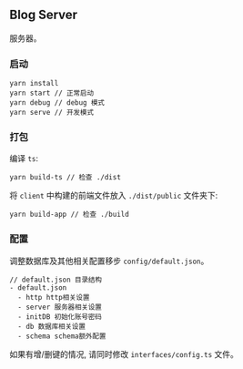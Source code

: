 ## Blog Server
服务器。

### 启动
```
yarn install
yarn start // 正常启动
yarn debug // debug 模式
yarn serve // 开发模式
```

### 打包
编译 `ts`:
```
yarn build-ts // 检查 ./dist
```

将 `client` 中构建的前端文件放入 `./dist/public` 文件夹下:
```
yarn build-app // 检查 ./build
```

### 配置
调整数据库及其他相关配置移步 `config/default.json`。

```
// default.json 目录结构
- default.json
  - http http相关设置
  - server 服务器相关设置
  - initDB 初始化账号密码
  - db 数据库相关设置
  - schema schema额外配置
```

如果有增/删键的情况, 请同时修改 `interfaces/config.ts` 文件。